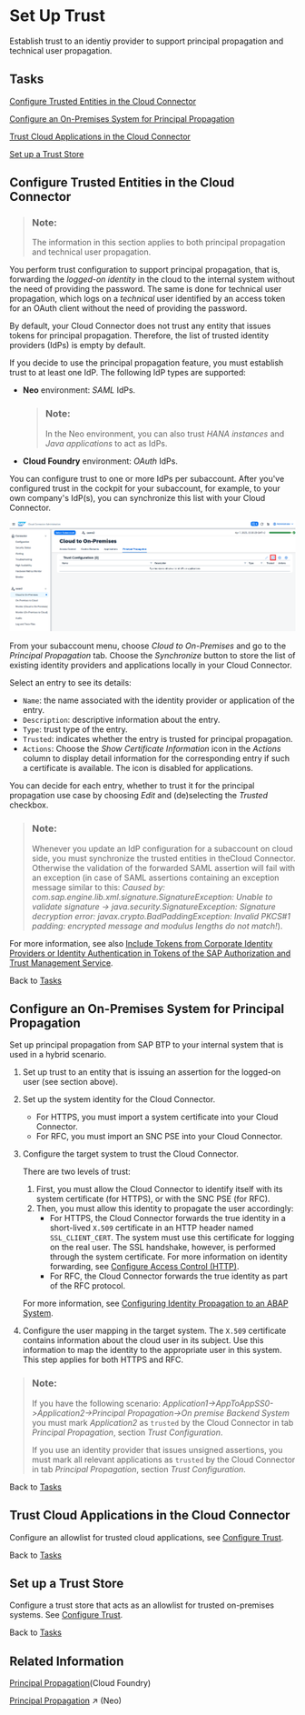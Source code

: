 <!-- loioa4ee70f0274248f8bbc7594179ef948d -->

# Set Up Trust

Establish trust to an identiy provider to support principal propagation and technical user propagation.



<a name="loioa4ee70f0274248f8bbc7594179ef948d__tasks"/>

## Tasks

[Configure Trusted Entities in the Cloud Connector](set-up-trust-a4ee70f.md#loioa4ee70f0274248f8bbc7594179ef948d__configure_trust)

[Configure an On-Premises System for Principal Propagation](set-up-trust-a4ee70f.md#loioa4ee70f0274248f8bbc7594179ef948d__configure_on_premise)

[Trust Cloud Applications in the Cloud Connector](set-up-trust-a4ee70f.md#loioa4ee70f0274248f8bbc7594179ef948d__trust_cloud_apps)

[Set up a Trust Store](set-up-trust-a4ee70f.md#loioa4ee70f0274248f8bbc7594179ef948d__TrustStore)



<a name="loioa4ee70f0274248f8bbc7594179ef948d__configure_trust"/>

## Configure Trusted Entities in the Cloud Connector

> ### Note:  
> The information in this section applies to both principal propagation and technical user propagation.

You perform trust configuration to support principal propagation, that is, forwarding the *logged-on identity* in the cloud to the internal system without the need of providing the password. The same is done for technical user propagation, which logs on a *technical* user identified by an access token for an OAuth client without the need of providing the password.

By default, your Cloud Connector does not trust any entity that issues tokens for principal propagation. Therefore, the list of trusted identity providers \(IdPs\) is empty by default.

If you decide to use the principal propagation feature, you must establish trust to at least one IdP. The following IdP types are supported:

-   **Neo** environment: *SAML* IdPs.

    > ### Note:  
    > In the Neo environment, you can also trust *HANA instances* and *Java applications* to act as IdPs.

-   **Cloud Foundry** environment: *OAuth* IdPs.

You can configure trust to one or more IdPs per subaccount. After you've configured trust in the cockpit for your subaccount, for example, to your own company's IdP\(s\), you can synchronize this list with your Cloud Connector.

![Trust Configuration](images/SCC_SettingUpTrust_8f23a34.png)

From your subaccount menu, choose *Cloud to On-Premises* and go to the *Principal Propagation* tab. Choose the *Synchronize* button to store the list of existing identity providers and applications locally in your Cloud Connector.

Select an entry to see its details:

-   `Name`: the name associated with the identity provider or application of the entry.
-   `Description`: descriptive information about the entry.
-   `Type`: trust type of the entry.
-   `Trusted`: indicates whether the entry is trusted for principal propagation.
-   `Actions`: Choose the *Show Certificate Information* icon in the *Actions* column to display detail information for the corresponding entry if such a certificate is available. The icon is disabled for applications.

You can decide for each entry, whether to trust it for the principal propagation use case by choosing *Edit* and \(de\)selecting the *Trusted* checkbox.

> ### Note:  
> Whenever you update an IdP configuration for a subaccount on cloud side, you must synchronize the trusted entities in theCloud Connector. Otherwise the validation of the forwarded SAML assertion will fail with an exception \(in case of SAML assertions containing an exception message similar to this: *Caused by: com.sap.engine.lib.xml.signature.SignatureException: Unable to validate signature -\> java.security.SignatureException: Signature decryption error: javax.crypto.BadPaddingException: Invalid PKCS\#1 padding: encrypted message and modulus lengths do not match!*\).

For more information, see also [Include Tokens from Corporate Identity Providers or Identity Authentication in Tokens of the SAP Authorization and Trust Management Service](https://help.sap.com/docs/btp/sap-business-technology-platform/including-tokens-from-corporate-identity-providers-or-identity-authentication-in-tokens-of-sap-authorization-and-trust-management-service).

Back to [Tasks](set-up-trust-a4ee70f.md#loioa4ee70f0274248f8bbc7594179ef948d__tasks)



<a name="loioa4ee70f0274248f8bbc7594179ef948d__configure_on_premise"/>

## Configure an On-Premises System for Principal Propagation

Set up principal propagation from SAP BTP to your internal system that is used in a hybrid scenario.

1.  Set up trust to an entity that is issuing an assertion for the logged-on user \(see section above\).
2.  Set up the system identity for the Cloud Connector.
    -   For HTTPS, you must import a system certificate into your Cloud Connector.
    -   For RFC, you must import an SNC PSE into your Cloud Connector.

3.  Configure the target system to trust the Cloud Connector.

    There are two levels of trust:

    1.  First, you must allow the Cloud Connector to identify itself with its system certificate \(for HTTPS\), or with the SNC PSE \(for RFC\).
    2.  Then, you must allow this identity to propagate the user accordingly:
        -   For HTTPS, the Cloud Connector forwards the true identity in a short-lived `X.509` certificate in an HTTP header named `SSL_CLIENT_CERT`. The system must use this certificate for logging on the real user. The SSL handshake, however, is performed through the system certificate. For more information on identity forwarding, see [Configure Access Control \(HTTP\)](configure-access-control-http-e7d4927.md).
        -   For RFC, the Cloud Connector forwards the true identity as part of the RFC protocol.


    For more information, see [Configuring Identity Propagation to an ABAP System](configuring-identity-propagation-to-an-abap-system-6705cc3.md).

4.  Configure the user mapping in the target system. The `X.509` certificate contains information about the cloud user in its subject. Use this information to map the identity to the appropriate user in this system. This step applies for both HTTPS and RFC.

> ### Note:  
> If you have the following scenario: *Application1-\>AppToAppSS0-\>Application2-\>Principal Propagation-\>On premise Backend System* you must mark *Application2* as `trusted` by the Cloud Connector in tab *Principal Propagation*, section *Trust Configuration*.
> 
> If you use an identity provider that issues unsigned assertions, you must mark all relevant applications as `trusted` by the Cloud Connector in tab *Principal Propagation*, section *Trust Configuration*.

Back to [Tasks](set-up-trust-a4ee70f.md#loioa4ee70f0274248f8bbc7594179ef948d__tasks)



<a name="loioa4ee70f0274248f8bbc7594179ef948d__trust_cloud_apps"/>

## Trust Cloud Applications in the Cloud Connector

Configure an allowlist for trusted cloud applications, see [Configure Trust](configure-trust-13bfb28.md).

Back to [Tasks](set-up-trust-a4ee70f.md#loioa4ee70f0274248f8bbc7594179ef948d__tasks)



<a name="loioa4ee70f0274248f8bbc7594179ef948d__TrustStore"/>

## Set up a Trust Store

Configure a trust store that acts as an allowlist for trusted on-premises systems. See [Configure Trust](configure-trust-13bfb28.md).

Back to [Tasks](set-up-trust-a4ee70f.md#loioa4ee70f0274248f8bbc7594179ef948d__tasks)



<a name="loioa4ee70f0274248f8bbc7594179ef948d__section_bmf_sz3_4hb"/>

## Related Information

[Principal Propagation](principal-propagation-e2cbb48.md)\(Cloud Foundry\)

[Principal Propagation](https://help.sap.com/viewer/b865ed651e414196b39f8922db2122c7/Cloud/en-US/d4d3e1e9b2dd44318b49a4812cd51383.html "Forward the identity of cloud users to an on-premise system to enable single sign-on (Neo environment).") :arrow_upper_right: \(Neo\)

